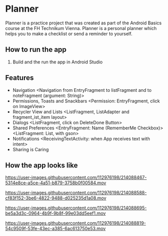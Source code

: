 # Planner
Planner is a practice project that was created as part of the Android Basics course at the FH Technikum Vienna.
Planner is a personal planner which helps you to make a checklist or send a reminder to yourself.

## How to run the app
1. Build and the run the app in Android Studio

## Features
- Navigation <Navigation from EntryFragment to listFragment and to noteFragment (argument: String)>
- Permissions, Toasts and Snackbars <Permission: EntryFragment, click on ImageView>
- Recycler View and Lists <ListFragment, ListAdapter and fragment_ist_item layout>
- Dialogs <ListFragment, click on DeleteDone Button>
- Shared Preferences <EntryFragment: Name (RememberMe Checkbox)> <ListFragment: List, with gson>
- Notifications <ReceivingTextActivity: when App receives text with intent>
- Sharing is Caring

## How the app looks like

https://user-images.githubusercontent.com/112976198/214088467-5314e8ce-a5ce-4a51-b879-3758b0f00584.mov

https://user-images.githubusercontent.com/112976198/214088588-cf83f152-3be6-4822-9488-d025235d1a08.mov

https://user-images.githubusercontent.com/112976198/214088695-be5a3d3c-0964-4b9f-9b8f-99e03dd5eef1.mov

https://user-images.githubusercontent.com/112976198/214088819-54c9509f-53fe-43ec-a385-6ac613750e53.mov


